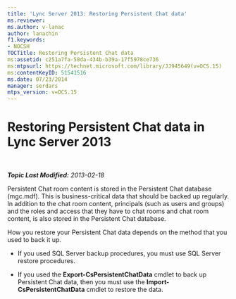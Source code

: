 ```yaml
---
title: 'Lync Server 2013: Restoring Persistent Chat data'
ms.reviewer: 
ms.author: v-lanac
author: lanachin
f1.keywords:
- NOCSH
TOCTitle: Restoring Persistent Chat data
ms:assetid: c251a7fa-50da-434b-b39a-17f5978ce736
ms:mtpsurl: https://technet.microsoft.com/library/JJ945649(v=OCS.15)
ms:contentKeyID: 51541516
ms.date: 07/23/2014
manager: serdars
mtps_version: v=OCS.15
---
```


<div data-xmlns="http://www.w3.org/1999/xhtml">

<div class="topic" data-xmlns="http://www.w3.org/1999/xhtml" data-msxsl="urn:schemas-microsoft-com:xslt" data-cs="http://msdn.microsoft.com/">

<div data-asp="http://msdn2.microsoft.com/asp">

# Restoring Persistent Chat data in Lync Server 2013

</div>

<div id="mainSection">

<div id="mainBody">

<span> </span>

_**Topic Last Modified:** 2013-02-18_

Persistent Chat room content is stored in the Persistent Chat database (mgc.mdf). This is business-critical data that should be backed up regularly. In addition to the chat room content, principals (such as users and groups) and the roles and access that they have to chat rooms and chat room content, is also stored in the Persistent Chat database.

How you restore your Persistent Chat data depends on the method that you used to back it up.

  - If you used SQL Server backup procedures, you must use SQL Server restore procedures.

  - If you used the **Export-CsPersistentChatData** cmdlet to back up Persistent Chat data, then you must use the **Import-CsPersistentChatData** cmdlet to restore the data.

</div>

<span> </span>

</div>

</div>

</div>

